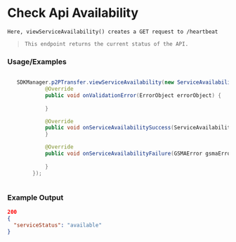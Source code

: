 # Check Api Availability

`Here, viewServiceAvailability() creates a GET request to /heartbeat`

> `This endpoint returns the current status of the API.`


### Usage/Examples

```java

   SDKManager.p2PTransfer.viewServiceAvailability(new ServiceAvailabilityInterface() {
            @Override
            public void onValidationError(ErrorObject errorObject) {
                
            }

            @Override
            public void onServiceAvailabilitySuccess(ServiceAvailability serviceAvailability) {
            }

            @Override
            public void onServiceAvailabilityFailure(GSMAError gsmaError) {
              
            }
        });



```

### Example Output

```json
200
{
  "serviceStatus": "available"
}
```

